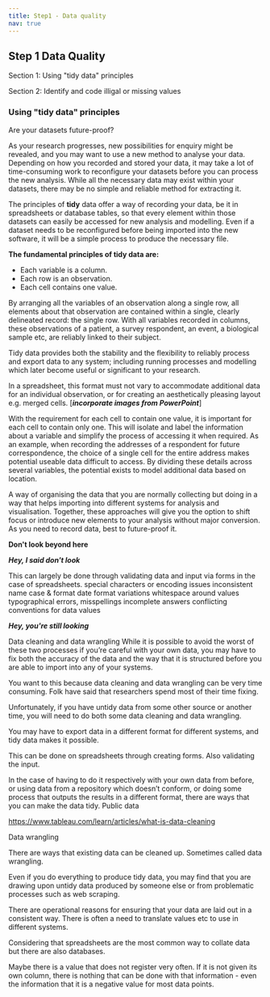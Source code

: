 ```yaml
---
title: Step1 - Data quality
nav: true
---
```



## Step 1 Data Quality

  Section 1: Using "tidy data" principles
 
  Section 2: Identify and code illigal or missing values

### Using "tidy data" principles
Are your datasets future-proof? 

As your research progresses, new possibilities for enquiry might be revealed, and you may want to use a new method to analyse your data. Depending on how you recorded and stored your data, it may take a lot of time-consuming work to reconfigure your datasets before you can process the new analysis. While all the necessary data may exist within your datasets, there may be no simple and reliable method for extracting it.

The principles of **tidy** data offer a way of recording your data, be it in spreadsheets or database tables, so that every element within those datasets can easily be accessed for new analysis and modelling. Even if a dataset needs to be reconfigured before being imported into the new software, it will be a simple process to produce the necessary file.

**The fundamental principles of tidy data are:**
- Each variable is a column.
- Each row is an observation.
- Each cell contains one value.

By arranging all the variables of an observation along a single row, all elements about that observation are contained within a single, clearly delineated record: the single row. With all variables recorded in columns, these observations of a patient, a survey respondent, an event, a biological sample etc, are reliably linked to their subject.

Tidy data provides both the stability and the flexibility to reliably process and export data to any system; including running processes and modelling which later become useful or significant to your research.  

In a spreadsheet, this format must not vary to accommodate additional data for an individual observation, or for creating an aesthetically pleasing layout e.g. merged cells. [***incorporate images from PowerPoint***]

With the requirement for each cell to contain one value, it is important for each cell to contain only one. This will isolate and label the information about a variable and simplify the process of accessing it when required. As an example, when recording the addresses of a respondent for future correspondence, the choice of a single cell for the entire address makes potential useable data difficult to access. By dividing these details across several variables, the potential exists to model additional data based on location.

A way of organising the data that you are normally collecting but doing in a way that helps importing into different systems for analysis and visualisation. Together, these approaches will give you the option to shift focus or introduce new elements to your analysis without major conversion. As you need to record data, best to future-proof it. 

**Don't look beyond here**

***Hey, I said don't look***


This can largely be done through validating data and input via forms in the case of spreadsheets.
special characters or encoding issues 
inconsistent name case & format 
date format variations 
whitespace around values  
typographical errors, misspellings 
incomplete answers 
conflicting conventions for data values

***Hey, you're still looking***

Data cleaning and data wrangling
While it is possible to avoid the worst of these two processes if you’re careful with your own data, you may have to fix both the accuracy of the data and the way that it is structured before you are able to import into any of your systems. 

You want to this because data cleaning and data wrangling can be very time consuming. Folk have said that researchers spend most of their time fixing.

Unfortunately, if you have untidy data from some other source or another time, you will need to do both some data cleaning and data wrangling. 

You may have to export data in a different format for different systems, and tidy data makes it possible.

This can be done on spreadsheets through creating forms. Also validating the input. 

In the case of having to do it respectively with your own data from before, or using data from a repository which doesn’t conform, or doing some process that outputs the results in a different format, there are ways that you can make the data tidy. Public data

https://www.tableau.com/learn/articles/what-is-data-cleaning

Data wrangling

There are ways that existing data can be cleaned up. Sometimes called data wrangling.

Even if you do everything to produce tidy data, you may find that you are drawing upon untidy data produced by someone else or from problematic processes such as web scraping.

There are operational reasons for ensuring that your data are laid out in a consistent way. There is often a need to translate values etc to use in different systems.

Considering that spreadsheets are the most common way to collate data but there are also databases. 

Maybe there is a value that does not register very often. If it is not given its own column, there is nothing that can be done with that information - even the information that it is a negative value for most data points. 
